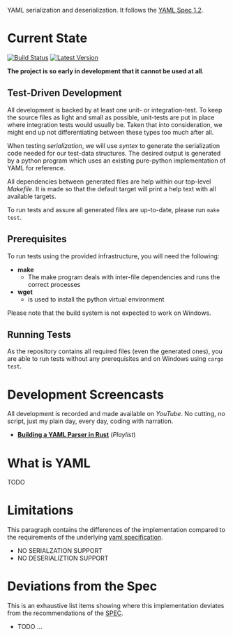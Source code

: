 YAML serialization and deserialization.
It follows the [YAML Spec 1.2][yaml-spec].

# Current State

[![Build Status](https://travis-ci.org/serde-rs/yaml.svg?branch=master)](https://travis-ci.org/serde-rs/yaml)
[![Latest Version](https://img.shields.io/crates/v/serde_yaml.svg)](https://crates.io/crates/serde_yaml)

**The project is so early in development that it cannot be used at all**.

## Test-Driven Development

All development is backed by at least one unit- or integration-test. To keep the source files as light 
and small as possible, unit-tests are put in place where integration tests would usually be. Taken that 
into consideration, we might end up not differentiating between these types too much after all.

When testing *serialization*, we will use *syntex* to generate the serialization code needed for our 
test-data structures. The desired output is generated by a python program which uses an existing pure-python
implementation of YAML for reference.

All dependencies between generated files are help within our top-level *Makefile*. It is made so that the default
target will print a help text with all available targets.

To run tests and assure all generated files are up-to-date, please run `make test`.

## Prerequisites

To run tests using the provided infrastructure, you will need the following:

* **make**
	- The make program deals with inter-file dependencies and runs the correct processes
* **wget**
	- is used to install the python virtual environment

Please note that the build system is not expected to work on Windows.

## Running Tests

As the repository contains all required files (even the generated ones), you are able to run tests without 
any prerequisites and on Windows using `cargo test`.

# Development Screencasts

All development is recorded and made available on *YouTube*. No cutting, no script, just 
my plain day, every day, coding with narration.

* **[Building a YAML Parser in Rust](https://www.youtube.com/playlist?list=PLMHbQxe1e9MmX_OeeyFLlqyZrBQ6PgGjL)** (*Playlist*)


# What is YAML

TODO

# Limitations

This paragraph contains the differences of the implementation compared to 
the requirements of the underlying [yaml specification][yaml-spec].

* NO SERIALZATION SUPPORT
* NO DESERIALIZTION SUPPORT

# Deviations from the Spec

This is an exhaustive list items showing where this implementation deviates from the recommendations of the 
[SPEC][yaml-spec].

* TODO ... 

[yaml-spec]: http://www.yaml.org/spec/1.2/spec.html
